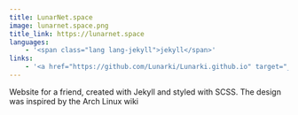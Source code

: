 ```yaml
---
title: LunarNet.space
image: lunarnet.space.png
title_link: https://lunarnet.space
languages:
    - '<span class="lang lang-jekyll">jekyll</span>'
links:
    - '<a href="https://github.com/Lunarki/Lunarki.github.io" target="_blank" rel="noopener noreferrer">view code</a>'
---
```


Website for a friend, created with Jekyll and styled with SCSS. The design was inspired by the Arch Linux wiki